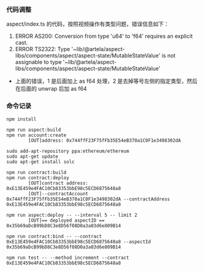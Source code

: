 ### 代码调整

aspect/index.ts 的代码，按照视频操作有类型问题，错误信息如下：

1. ERROR AS200: Conversion from type 'u64' to 'f64' requires an explicit cast.
2. ERROR TS2322: Type '~lib/@artela/aspect-libs/components/aspect/aspect-state/MutableStateValue<u64>' is not assignable to type '~lib/@artela/aspect-libs/components/aspect/aspect-state/MutableStateValue<f64>'

- 上面的错误，1 是后面加上 as f64 处理，2 是去掉等号左侧的指定类型，然后在后面的 unwrap 后加 as f64

### 命令记录

```
npm install

npm run aspect:build
npm run account:create
        [OUT]address: 0x744ffF23F75fFb35E54eB370a1C0F1e3498302dA

sudo add-apt-repository ppa:ethereum/ethereum
sudo apt-get update
sudo apt-get install solc

npm run contract:build
npm run contract:deploy
        [OUT]contract address: 0xE13E459e4FAC10Cb83353bbE98c5ECD6875648a8
        [OUT]--contractAccount 0x744ffF23F75fFb35E54eB370a1C0F1e3498302dA --contractAddress 0xE13E459e4FAC10Cb83353bbE98c5ECD6875648a8

npm run aspect:deploy -- --interval 5 -- limit 2
        [OUT]== deployed aspectID == 0x35b69aDcB99bD8C3e8D56f08D0a3a03d6e809B14

npm run contract:bind -- --contract 0xE13E459e4FAC10Cb83353bbE98c5ECD6875648a8 --aspectId 0x35b69aDcB99bD8C3e8D56f08D0a3a03d6e809B14

npm run test -- --method increment --contract 0xE13E459e4FAC10Cb83353bbE98c5ECD6875648a8
```
